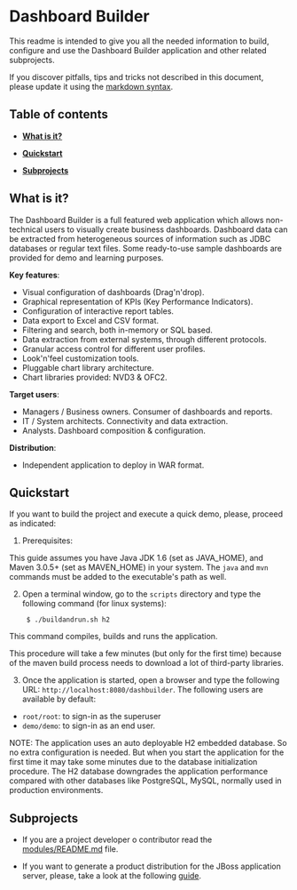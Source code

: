 Dashboard Builder
==========================

This readme is intended to give you all the needed information to build, configure and use the
Dashboard Builder application and other related subprojects.

If you discover pitfalls, tips and tricks not described in this document,
please update it using the [markdown syntax](http://daringfireball.net/projects/markdown/syntax).

Table of contents
------------------

* **[What is it?](#what-is-it)**

* **[Quickstart](#quickstart)**

* **[Subprojects](#subprojects)**

What is it?
----------------

The Dashboard Builder is a full featured web application which allows non-technical users to visually create business dashboards.
Dashboard data can be extracted from heterogeneous sources of information such as JDBC databases or regular text files.
Some ready-to-use sample dashboards are provided for demo and learning purposes.

**Key features**:
* Visual configuration of dashboards (Drag'n'drop).
* Graphical representation of KPIs (Key Performance Indicators).
* Configuration of interactive report tables.
* Data export to Excel and CSV format.
* Filtering and search, both in-memory or SQL based.
* Data extraction from external systems, through different protocols.
* Granular access control for different user profiles.
* Look'n'feel customization tools.
* Pluggable chart library architecture.
* Chart libraries provided: NVD3 & OFC2.

**Target users**:
* Managers / Business owners. Consumer of dashboards and reports.
* IT / System architects. Connectivity and data extraction.
* Analysts. Dashboard composition & configuration.

**Distribution**:
* Independent application to deploy in WAR format.


Quickstart
-------------------

If you want to build the project and execute a quick demo, please, proceed as indicated:

1. Prerequisites:

  This guide assumes you have Java JDK 1.6 (set as JAVA_HOME), and Maven 3.0.5+ (set as MAVEN_HOME) in your system.
  The <code>java</code> and <code>mvn</code> commands must be added to the executable's path as well.

2. Open a terminal window, go to the <code>scripts</code> directory and type the following command (for linux systems):

        $ ./buildandrun.sh h2

  This command compiles, builds and runs the application.

  This procedure will take a few minutes (but only for the first time) because of the maven build process needs to download a
  lot of third-party libraries.


3. Once the application is started, open a browser and type the following URL: <code>http://localhost:8080/dashbuilder</code>.
  The following users are available by default:

  * <code>root/root</code>: to sign-in as the superuser
  * <code>demo/demo</code>: to sign-in as an end user.

NOTE: The application uses an auto deployable H2 embedded database. So no extra configuration is needed.
But when you start the application for the first time it may take some minutes due to the
database initialization procedure. The H2 database downgrades the application performance
compared with other databases like PostgreSQL, MySQL, normally used in production environments.


Subprojects
-------------------

* If you are a project developer o contributor read the
[modules/README.md](https://github.com/droolsjbpm/dashboard-builder/blob/master/modules/README.md) file.

* If you want to generate a product distribution for the JBoss application server, please, take a look at
the following [guide](https://github.com/droolsjbpm/dashboard-builder/blob/master/builder/README.md).


